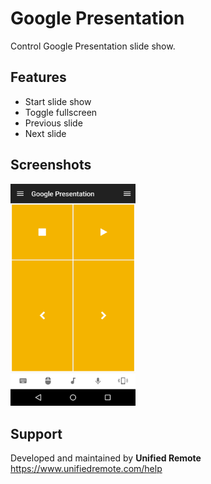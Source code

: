 # Google Presentation
Control Google Presentation slide show.

## Features
*  Start slide show
*  Toggle fullscreen
*  Previous slide
*  Next slide

## Screenshots
<img src="screen.png" width="200" />

## Support
Developed and maintained by **Unified Remote**  
https://www.unifiedremote.com/help
